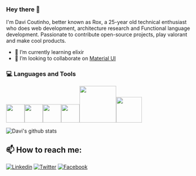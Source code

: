 ### Hey there 👋
I'm Davi Coutinho, better known as Rox, a 25-year old technical enthusiast who does web development, architecture research and Functional language development. Passionate to contribute open-source projects, play valorant and make cool products.<br>


- 🌱 I’m currently learning elixir
- 👯 I’m looking to collaborate on [Material UI](https://github.com/mui-org/material-ui)

<div>
  <h3> 💻 Languages and Tools </h3>
  <p>
   <img src="https://media3.giphy.com/media/ln7z2eWriiQAllfVcn/200w.webp" width="50"><img src="https://i.giphy.com/media/eNAsjO55tPbgaor7ma/200w.webp" width="50"><img src="https://i.giphy.com/media/IdyAQJVN2kVPNUrojM/200.webp" width="50"><img src="https://media3.giphy.com/media/kdFc8fubgS31b8DsVu/giphy.webp" width="50"><img src="https://media.giphy.com/media/kH1DBkPNyZPOk0BxrM/giphy.gif" width="100"><img src="https://media.giphy.com/media/SsCYf6DRFJrOpP0IoM/giphy.gif" width="70">
  <p>
</div> 

![Davi's github stats](https://github-readme-stats.vercel.app/api?username=roxdavirox&show_icons=true&theme=tokyonight&include_all_commits=true)

## 📫 How to reach me: 
[![Linkedin](https://img.shields.io/badge/LinkedIn-0077B5?style=for-the-badge&logo=linkedin&logoColor=white)](https://www.linkedin.com/in/davi-coutinho) [![Twitter](https://img.shields.io/badge/Twitter-1DA1F2?style=for-the-badge&logo=twitter&logoColor=white)](https://twitter.com/roox_davi) [![Facebook](https://img.shields.io/badge/Facebook-1877F2?style=for-the-badge&logo=facebook&logoColor=white)](https://www.facebook.com/roox.davi)
